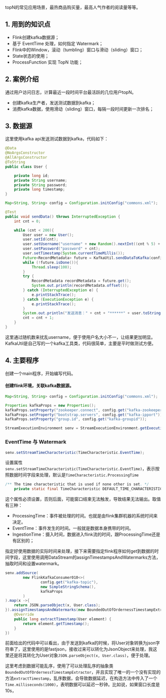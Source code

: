 topN的常见应用场景，最热商品购买量，最高人气作者的阅读量等等。



## 1. 用到的知识点

- Flink创建kafka数据源；
- 基于 EventTime 处理，如何指定 Watermark；
- Flink中的Window，滚动（tumbling）窗口与滑动（sliding）窗口；
- State状态的使用；
- ProcessFunction 实现 TopN 功能；



## 2. 案例介绍

通过用户访问日志，计算最近一段时间平台最活跃的几位用户topN。

- 创建kafka生产者，发送测试数据到kafka；
- 消费kafka数据，使用滑动（sliding）窗口，每隔一段时间更新一次排名；



## 3. 数据源

这里使用kafka api发送测试数据到kafka，代码如下：

```java
@Data
@NoArgsConstructor
@AllArgsConstructor
@ToString
public class User {

    private long id;
    private String username;
    private String password;
    private long timestamp;
}

Map<String, String> config = Configuration.initConfig("commons.xml");

@Test
public void sendData() throws InterruptedException {
    int cnt = 0;

    while (cnt < 200){
        User user = new User();
        user.setId(cnt);
        user.setUsername("username" + new Random().nextInt((cnt % 5) + 2));
        user.setPassword("password" + cnt);
        user.setTimestamp(System.currentTimeMillis());
        Future<RecordMetadata> future = KafkaUtil.sendDataToKafka(config.get("kafka-topic"), String.valueOf(cnt), JSON.toJSONString(user));
        while (!future.isDone()){
            Thread.sleep(100);
        }
        try {
            RecordMetadata recordMetadata = future.get();
            System.out.println(recordMetadata.offset());
        } catch (InterruptedException e) {
            e.printStackTrace();
        } catch (ExecutionException e) {
            e.printStackTrace();
        }
        System.out.println("发送消息：" + cnt + "******" + user.toString());
        cnt = cnt + 1;
    }
}
```

这里通过随机数来扰乱username，便于使用户名大小不一，让结果更加明显。KafkaUtil是自己写的一个kafka工具类，代码很简单，主要是平时做测试方便。



## 4. 主要程序

创建一个main程序，开始编写代码。

#### 创建flink环境，关联kafka数据源。

```java
Map<String, String> config = Configuration.initConfig("commons.xml");

Properties kafkaProps = new Properties();
kafkaProps.setProperty("zookeeper.connect", config.get("kafka-zookeeper"));
kafkaProps.setProperty("bootstrap.servers", config.get("kafka-ipport"));
kafkaProps.setProperty("group.id", config.get("kafka-groupid"));

StreamExecutionEnvironment senv = StreamExecutionEnvironment.getExecutionEnvironment();
```

### EventTime 与 Watermark

```java
senv.setStreamTimeCharacteristic(TimeCharacteristic.EventTime);
```

设置属性`senv.setStreamTimeCharacteristic(TimeCharacteristic.EventTime)`，表示按照数据时间字段来处理，默认是`TimeCharacteristic.ProcessingTime`

```java
/** The time characteristic that is used if none other is set. */
	private static final TimeCharacteristic DEFAULT_TIME_CHARACTERISTIC = TimeCharacteristic.ProcessingTime;
```

这个属性必须设置，否则后面，可能窗口结束无法触发，导致结果无法输出。取值有三种：

- ProcessingTime：事件被处理的时间。也就是由flink集群机器的系统时间来决定。
- EventTime：事件发生的时间。一般就是数据本身携带的时间。
- IngestionTime：摄入时间，数据进入flink流的时间，跟ProcessingTime还是有区别的；

指定好使用数据的实际时间来处理，接下来需要指定flink程序如何get到数据的时间字段，这里使用调用DataStream的assignTimestampsAndWatermarks方法，抽取时间和设置watermark。

```java
senv.addSource(
        new FlinkKafkaConsumer010<>(
                config.get("kafka-topic"),
                new SimpleStringSchema(),
                kafkaProps
        )
).map(x ->{
    return JSON.parseObject(x, User.class);
}).assignTimestampsAndWatermarks(new BoundedOutOfOrdernessTimestampExtractor<User>(Time.milliseconds(1000)) {
    @Override
    public long extractTimestamp(User element) {
        return element.getTimestamp();
    }
})
```

前面给出的代码中可以看出，由于发送到kafka的时候，将User对象转换为json字符串了，这里使用的是fastjson，接收过来可以转化为JsonObject来处理，我这里还是将其转化为User对象`JSON.parseObject(x, User.class)`，便于处理。

这里考虑到数据可能乱序，使用了可以处理乱序的抽象类`BoundedOutOfOrdernessTimestampExtractor`，并且实现了唯一的一个没有实现的方法`extractTimestamp`，乱序数据，会导致数据延迟，在构造方法中传入了一个`Time.milliseconds(1000)`，表明数据可以延迟一秒钟。比如说，如果窗口长度是10s，



